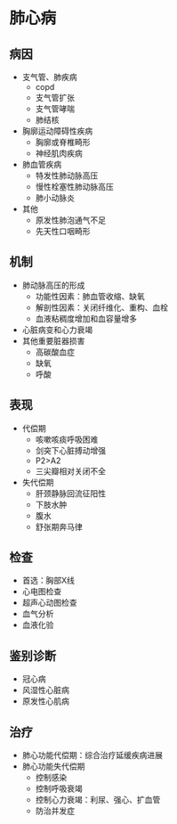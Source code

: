 # 肺心病
## 病因
 - 支气管、肺疾病
   - copd
   - 支气管扩张
   - 支气管哮喘
   - 肺结核
 - 胸廓运动障碍性疾病 
   - 胸廓或脊椎畸形 
   - 神经肌肉疾病
 - 肺血管疾病
   - 特发性肺动脉高压
   - 慢性栓塞性肺动脉高压
   - 肺小动脉炎
 - 其他
   - 原发性肺泡通气不足
   - 先天性口咽畸形
## 机制
 - 肺动脉高压的形成
   - 功能性因素：肺血管收缩、缺氧
   - 解剖性因素：关闭纤维化、重构、血栓
   - 血液粘稠度增加和血容量增多
 - 心脏病变和心力衰竭
 - 其他重要脏器损害
   - 高碳酸血症
   - 缺氧
   - 呼酸
## 表现
 - 代偿期
   - 咳嗽咳痰呼吸困难
   - 剑突下心脏搏动增强
   - P2>A2
   - 三尖瓣相对关闭不全
 - 失代偿期
   - 肝颈静脉回流征阳性
   - 下肢水肿
   - 腹水
   - 舒张期奔马律
## 检查
 - 首选：胸部X线
 - 心电图检查
 - 超声心动图检查
 - 血气分析
 - 血液化验
## 鉴别诊断
 - 冠心病
 - 风湿性心脏病
 - 原发性心肌病
## 治疗
 - 肺心功能代偿期：综合治疗延缓疾病进展
 - 肺心功能失代偿期
   - 控制感染
   - 控制呼吸衰竭
   - 控制心力衰竭：利尿、强心、扩血管
   - 防治并发症